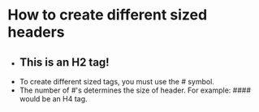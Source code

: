 # **How to create different sized headers**
* ## This is an H2 tag!
* To create different sized tags, you must use the # symbol.
* The number of #'s determines the size of header. For example: #### would be an H4 tag.
